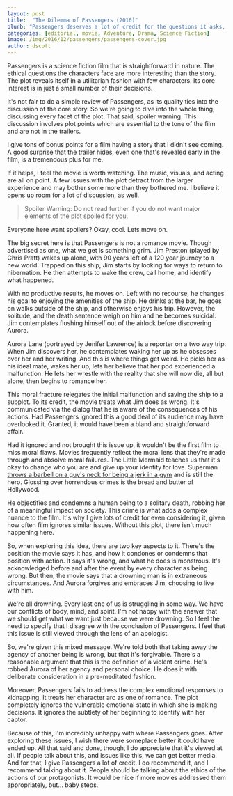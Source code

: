 ```yaml
---
layout: post
title:  "The Dilemma of Passengers (2016)"
blurb: "Passengers deserves a lot of credit for the questions it asks, even if the answers it gives aren't satisfactory."
categories: [editorial, movie, Adventure, Drama, Science Fiction]
image: /img/2016/12/passengers/passengers-cover.jpg
author: dscott
---
```


Passengers is a science fiction film that is straightforward in nature. The ethical questions the characters face are more interesting than the story. The plot reveals itself in a utilitarian fashion with few characters. Its core interest is in just a small number of their decisions. 

It's not fair to do a simple review of Passengers, as its quality ties into the discussion of the core story. So we're going to dive into the whole thing, discussing every facet of the plot. That said, spoiler warning. This discussion involves plot points which are essential to the tone of the film and are not in the trailers.

I give tons of bonus points for a film having a story that I didn't see coming. A good surprise that the trailer hides, even one that's revealed early in the film, is a tremendous plus for me.

If it helps, I feel the movie is worth watching. The  music, visuals, and acting are all on point. A few issues with the plot detract from the larger experience and may bother some more than they bothered me. I believe it opens up room for a lot of discussion, as well.

> Spoiler Warning: Do not read further if you do not want major elements of the plot spoiled for you.

Everyone here want spoilers? Okay, cool. Lets move on.

The big secret here is that Passengers is not a romance movie. Though advertised as one, what we get is something grim. Jim Preston (played by Chris Pratt) wakes up alone, with 90 years left of a 120 year journey to a new world. Trapped on this ship, Jim starts by looking for ways to return to hibernation. He then attempts to wake the crew, call home, and identify what happened. 

With no productive results, he moves on. Left with no recourse, he changes his goal to enjoying the amenities of the ship. He drinks at the bar, he goes on walks outside of the ship, and otherwise enjoys his trip. However, the solitude, and the death sentence weigh on him and he becomes suicidal. Jim contemplates flushing himself out of the airlock before discovering Aurora.

Aurora Lane (portrayed by Jenifer Lawrence) is a reporter on a two way trip. When Jim discovers her, he contemplates waking her up as he obsesses over her and her writing. And this is where things get weird. He picks her as his ideal mate, wakes her up, lets her  believe that her pod experienced a malfunction. He lets her wrestle with the reality that she will now die, all but alone, then begins to romance her.

This moral fracture  relegates the initial malfunction and saving the ship to a subplot. To its credit, the movie treats what Jim does as wrong. It's communicated via the dialog that he is aware of the consequences of his actions. Had Passengers ignored this a good deal of its audience may have overlooked it. Granted, it would have been a bland and straightforward affair. 

Had it ignored and not brought this issue up, it wouldn't be the first film to miss moral flaws. Movies frequently reflect the moral lens that they're made through and absolve moral failures. The Little Mermaid teaches us that it's okay to change who you are and give up your identity for love. Superman [throws a barbell on a guy's neck for being a jerk in a gym](https://youtu.be/1phidBmoNcY?t=1m34s "Superman attempts murder.") and is still the hero. Glossing over horrendous crimes is the bread and butter of Hollywood. 

He objectifies and condemns a human being to a solitary death, robbing her of a meaningful impact on society. This crime is what adds a complex nuance to the film. It's why I give lots of credit for even considering it, given how often film ignores similar issues. Without this plot, there isn't much happening here.

So, when exploring this idea, there are two key aspects to it. There's the position the movie says it has, and how it condones or condemns that position with action. It says it's wrong, and what he does is monstrous. It's acknowledged before and after the event by every character as being wrong. But then, the movie says that a drowning man is in extraneous circumstances. And Aurora forgives and embraces Jim, choosing to live with him.

We're all drowning. Every last one of us is struggling in some way. We have our conflicts of body, mind, and spirit. I'm not happy with the answer that we should get what we want just because we were drowning. So I feel the need to specify that I disagree with the conclusion of Passengers. I feel that this issue is still viewed through the lens of an apologist.

So, we're given this mixed message. We're told both that taking away the agency of another being is wrong, but that it's forgivable. There's a reasonable argument that this is the definition of a violent crime. He's robbed Aurora of her agency and personal choice. He does it with deliberate consideration in a pre-meditated fashion.

Moreover, Passengers fails to address the complex emotional responses to kidnapping. It treats her character arc as one of romance. The plot completely ignores the vulnerable emotional state in which she is making decisions. It ignores the subtlety of her beginning to identify with her captor. 

Because of this, I'm incredibly unhappy with where Passengers goes. After exploring these issues, I wish there were someplace better it could have ended up. All that said and done, though, I do appreciate that it's viewed at all. If people talk about this, and issues like this, we can get better media. And for that, I give Passengers a lot of credit. I do recommend it, and I recommend talking about it. People should be talking about the ethics of the actions of our protagonists. It would be nice if more movies addressed them appropriately, but... baby steps.